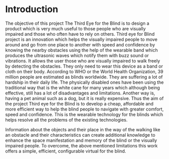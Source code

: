 # Introduction


The objective of this project The Third Eye for the Blind is to design a product which is very much useful to those people who are visually impaired and those who often have to rely on others. Third eye for Blind project is an innovation which helps the visually impaired people to move around and go from one place to another with speed and confidence by knowing the nearby obstacles using the help of the wearable band which produces the ultrasonic waves which notify them with buzz sound or vibrations. It allows the user those who are visually impaired to walk freely by detecting the obstacles. They only need to wear this device as a band or cloth on their body. According to WHO or the World Health Organization, 39 million people are estimated as blinds worldwide. They are suffering a lot of hardship in their daily life. The physically disabled ones have been using the traditional way that is the white cane for many years which although being effective, still has a lot of disadvantages and limitations. Another way is, having a pet animal such as a dog, but it is really expensive. Thus the aim of the project Third eye for the Blind is to develop a cheap, affordable and more efficient way to help the blind people to navigate with greater comfort, speed and confidence. This is the wearable technology for the blinds which helps resolve all the problems of the existing technologies.

Information about the objects and their place in the way of the walking like an obstacle and their characteristics can create additional knowledge to enhance the space manifestation and memory of the blind or the visually impaired people. To overcome, the above mentioned limitations this work offers a simple, efficient, configurable virtual for the blind.



